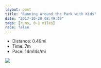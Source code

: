 ```yaml
---
layout: post
title: "Running Around the Park with Kids"
date: "2017-10-28 08:49:39"
tags: [runs, 0-1 miles]
race: false
---
```

<ul>
 <li>Distance: 0.49mi</li>
 <li>Time: 7m</li>
 <li>Pace: 14m14s/mi</li>
</ul>

<img src='https://maps.googleapis.com/maps/api/staticmap?maptype=roadmap&path=enc:swrwFbkqbMs@QbARXwGuCqBu@|@hCtB`@}AcDu@~B|CfAaA&key=AIzaSyC1MId7bFpkLXNAaYhBSTb8jLyiSqzbDtM&size=800x800&markers=color:yellow|label:S|40.73354,-73.98594&markers=color:green|label:F|40.733309999999996,-73.98459999999999'>
